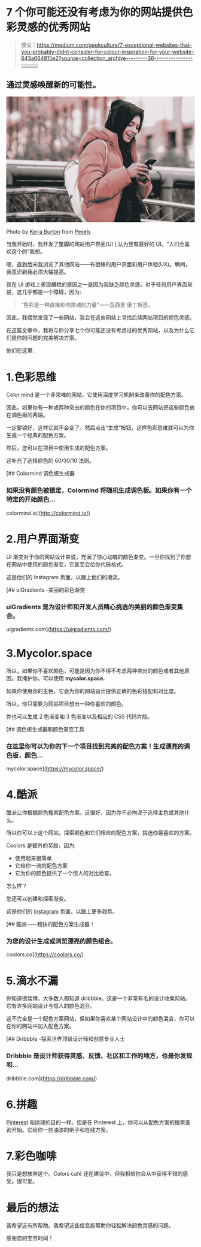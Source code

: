 # 7 个你可能还没有考虑为你的网站提供色彩灵感的优秀网站

> 原文：<https://medium.com/geekculture/7-exceptional-websites-that-you-probably-didnt-consider-for-colour-inspiration-for-your-website-643a664815e2?source=collection_archive---------36----------------------->

## 通过灵感唤醒新的可能性。

![](img/0cec5946716d56f9e3c9e9f7724fe042.png)

Photo by [Keira Burton](https://www.pexels.com/@keira-burton?utm_content=attributionCopyText&utm_medium=referral&utm_source=pexels) from [Pexels](https://www.pexels.com/photo/muslim-smiling-ethnic-woman-in-hijab-checking-smartphone-6084428/?utm_content=attributionCopyText&utm_medium=referral&utm_source=pexels)

当我开始时，我开发了蹩脚的网站用户界面(UI ),认为我有最好的 UI。“人们会喜欢这个的”我想。

嗯，直到后来我浏览了其他网站——有很棒的用户界面和用户体验(UX)。瞬间，我意识到我必须大幅提高。

我在 UI 游戏上表现糟糕的原因之一是因为我缺乏颜色灵感。对于任何用户界面来说，这几乎都是一个障碍，因为:

> “色彩是一种直接影响灵魂的力量”——瓦西里·康丁斯基。

因此，我偶然发现了一些网站，我会在这些网站上寻找后续网站项目的颜色灵感。

在这篇文章中，我将与你分享七个你可能还没有考虑过的优秀网站，以及为什么它们是你的问题的完美解决方案。

他们在这里:

# 1.色彩思维

Color mind 是一个非常棒的网站，它使用深度学习机制来改善你的配色方案。

因此，如果你有一种或两种突出的颜色在你的项目中，你可以去网站把这些颜色放在调色板的两端。

一定要锁好，这样它就不会变了。然后点击“生成”按钮，这样色彩思维就可以为你生成一个经典的配色方案。

然后，您可以在项目中使用生成的配色方案。

这补充了选择颜色的 60/30/10 法则。

[](http://colormind.io/) [## Colormind 调色板生成器

### 如果没有颜色被锁定，Colormind 将随机生成调色板。如果你有一个特定的开始颜色…

colormind.io](http://colormind.io/) 

# 2.用户界面渐变

UI 渐变对于你的网站设计来说，充满了惊心动魄的颜色渐变。一旦你找到了你想在网站中使用的颜色渐变，它甚至会给你代码格式。

这是他们的 Instagram 页面，以跟上他们的潮流。

[](https://uigradients.com/) [## uiGradients -美丽的彩色渐变

### uiGradients 是为设计师和开发人员精心挑选的美丽的颜色渐变集合。

uigradients.com](https://uigradients.com/) 

# 3.Mycolor.space

所以，如果你不喜欢颜色，可能是因为你不得不考虑两种突出的颜色或者其他原因。我掩护你。可以使用 **mycolor.space.**

如果你使用你的主色，它会为你的网站设计提供正确的色彩搭配和对比度。

所以，你只需要为网站项目想出一种你喜欢的颜色。

你也可以生成 2 色渐变和 3 色渐变以及相应的 CSS 代码片段。

[](https://mycolor.space/) [## 调色板生成器和颜色渐变工具

### 在这里你可以为你的下一个项目找到完美的配色方案！生成漂亮的调色板，颜色…

mycolor.space](https://mycolor.space/) 

# 4.酷派

酷派让你根据颜色搜索配色方案。这很好，因为你不必拘泥于选择主色或其他什么。

所以你可以上这个网站，探索颜色和它们相应的配色方案，挑选你最喜欢的方案。

Coolors 是额外的奖励，因为:

*   使用起来很简单
*   它给你一流的配色方案
*   它为你的颜色提供了一个惊人的对比检查。

怎么样？

您还可以创建和探索渐变。

这是他们的 [Instagram](https://www.instagram.com/coolors.co/) 页面，以跟上更多趋势。

[](https://coolors.co/) [## 酷派——超快的配色方案生成器！

### 为您的设计生成或浏览漂亮的颜色组合。

coolors.co](https://coolors.co/) 

# 5.滴水不漏

你知道德瑞博。大多数人都知道 dribbble。这是一个非常有名的设计收集网站。它有许多网站设计与惊人的颜色混合。

这不完全是一个配色方案网站，但如果你喜欢某个网站设计中的颜色混合，你可以在你的网站中加入配色方案。

[](https://dribbble.com/) [## Dribbble -探索世界顶级设计师和创意专业人士

### Dribbble 是设计师获得灵感、反馈、社区和工作的地方，也是你发现和…

dribbble.com](https://dribbble.com/) 

# 6.拼趣

[Pinterest](https://www.pinterest.com/) 和运球的目的一样。但是在 Pinterest 上，你可以从配色方案的搜索查询开始。它给你一些油漆的例子和在线方案。

# 7.彩色咖啡

我只是想放弃这个。Colors café 还在建设中，但我相信你会从中获得不错的感受。很可爱。

# 最后的想法

我希望这有所帮助。我希望这些信息能帮助你轻松解决颜色灵感的问题。

感谢您的宝贵时间！